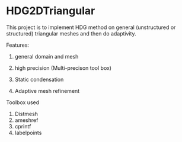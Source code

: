 # HDG2DTriangular 

This project is to implement HDG method on general (unstructured or structured) triangular meshes and then do adaptivity.

Features:

1. general domain and mesh

2. high precision (Multi-precison tool box)

3. Static condensation

4. Adaptive mesh refinement


Toolbox used

1. Distmesh 
2. ameshref
3. cprintf
4. labelpoints